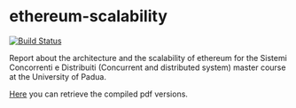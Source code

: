 # ethereum-scalability
 [![Build Status](https://travis-ci.com/herrBez/ethereum-scalability.svg?token=ZPdxDTY2TYyMx3jypkpu&branch=develop)](https://travis-ci.com/herrBez/ethereum-scalability)
  
Report about the architecture and the scalability of ethereum for the
Sistemi Concorrenti e Distribuiti (Concurrent and distributed system) master course
at the University of Padua.

[Here](https://goo.gl/SyzLMN) you can retrieve the compiled pdf versions.

